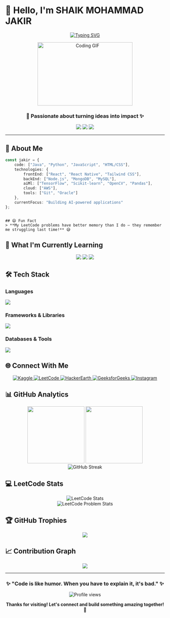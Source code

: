 # 👋 Hello, I'm SHAIK MOHAMMAD JAKIR

<div align="center">
  
  [![Typing SVG](https://readme-typing-svg.herokuapp.com?font=Fira+Code&size=22&duration=3000&pause=1000&color=36BCF7&center=true&vCenter=true&width=600&lines=AI%2FML+Enthusiast+%F0%9F%A4%96;Problem+Solver+%F0%9F%A7%A9;Web+Developement+%F0%9F%92%BB;Always+Learning+%F0%9F%9A%80)](https://git.io/typing-svg)
  
  <img src="https://media.tenor.com/DimzPZMypFcAAAAM/laptop.gif" width="300" height="200" alt="Coding GIF"/>
  
  ### 🚀 Passionate about turning ideas into impact ✨
  
  <p align="center">
    <a href="https://www.jakirshaik.me/portfolio/"><img src="https://img.shields.io/badge/Portfolio-FF5722?style=for-the-badge&logo=todoist&logoColor=white"/></a>
    <a href="mailto:jakir28.shaik@gmail.com"><img src="https://img.shields.io/badge/Gmail-D14836?style=for-the-badge&logo=gmail&logoColor=white"/></a>
    <a href="https://linkedin.com/in/yourprofile"><img src="https://img.shields.io/badge/LinkedIn-0077B5?style=for-the-badge&logo=linkedin&logoColor=white"/></a>
  </p>
  
</div>

---

## 🎯 About Me

```typescript
const jakir = {
    code: ["Java", "Python", "JavaScript", "HTML/CSS"],
    technologies: {
        frontEnd: ["React", "React Native", "Tailwind CSS"],
        backEnd: ["Node.js", "MongoDB", "MySQL"],
        aiMl: ["TensorFlow", "Scikit-learn", "OpenCV", "Pandas"],
        cloud: ["AWS"],
        tools: ["Git", "Oracle"]
    },
    currentFocus: "Building AI-powered applications"
};
```
```

## 😄 Fun Fact
> **My LeetCode problems have better memory than I do — they remember me struggling last time!** 😅
```

## 🌱 What I'm Currently Learning

<div align="center">
  <img src="https://img.shields.io/badge/Web_Development-E34F26?style=for-the-badge&logo=html5&logoColor=white"/>
  <img src="https://img.shields.io/badge/Data_Structures-00599C?style=for-the-badge&logo=cplusplus&logoColor=white"/>
  <img src="https://img.shields.io/badge/AI_&_ML-FF6F00?style=for-the-badge&logo=tensorflow&logoColor=white"/>
</div>

## 🛠️ Tech Stack

### Languages
<p align="left">
  <img src="https://skillicons.dev/icons?i=java,python,js,html,css" />
</p>

### Frameworks & Libraries
<p align="left">
  <img src="https://skillicons.dev/icons?i=react,tailwind,tensorflow,opencv" />
</p>

### Databases & Tools
<p align="left">
  <img src="https://skillicons.dev/icons?i=mongodb,mysql,git,aws" />
</p>

## 🌐 Connect With Me

<div align="center">
  
  <a href="https://kaggle.com/shaikmohammadjakir" target="_blank" rel="noopener noreferrer">
    <img src="https://img.shields.io/badge/Kaggle-20BEFF?style=for-the-badge&logo=Kaggle&logoColor=white" alt="Kaggle" />
  </a>
  <a href="https://leetcode.com/u/MD__JAKIR1128__" target="_blank" rel="noopener noreferrer">
    <img src="https://img.shields.io/badge/LeetCode-FFA116?style=for-the-badge&logo=LeetCode&logoColor=black" alt="LeetCode" />
  </a>
  <a href="https://www.hackerearth.com/@jakir28_shaik" target="_blank" rel="noopener noreferrer">
    <img src="https://img.shields.io/badge/HackerEarth-2C3E50?style=for-the-badge&logo=HackerEarth&logoColor=Blue" alt="HackerEarth" />
  </a>
  <a href="https://auth.geeksforgeeks.org/user/jakir28iyas" target="_blank" rel="noopener noreferrer">
    <img src="https://img.shields.io/badge/GeeksforGeeks-298D46?style=for-the-badge&logo=geeksforgeeks&logoColor=white" alt="GeeksforGeeks" />
  </a>
  <a href="https://instagram.com/jakir_._shaik" target="_blank" rel="noopener noreferrer">
    <img src="https://img.shields.io/badge/Instagram-E4405F?style=for-the-badge&logo=instagram&logoColor=white" alt="Instagram" />
  </a>
  
</div>

## 📊 GitHub Analytics

<div align="center">
  <img height="180em" src="https://github-readme-stats.vercel.app/api?username=Zakeer2811&show_icons=true&theme=tokyonight&include_all_commits=true&count_private=true"/>
  <img height="180em" src="https://github-readme-stats.vercel.app/api/top-langs/?username=Zakeer2811&layout=compact&langs_count=8&theme=tokyonight"/>
</div>

<div align="center">
  <img src="https://github-readme-streak-stats.herokuapp.com/?user=Zakeer2811&theme=tokyonight" alt="GitHub Streak" />
</div>

## 💻 LeetCode Stats

<div align="center">
  <img src="https://leetcard.jacoblin.cool/MD__JAKIR1128__?theme=dark&font=Nunito&ext=heatmap" alt="LeetCode Stats"/>
</div>

<div align="center">
  <img src="https://leetcode-stats-six.vercel.app/api?username=MD__JAKIR1128__&theme=dark" alt="LeetCode Problem Stats"/>
</div>

## 🏆 GitHub Trophies

<div align="center">
  <img src="https://github-profile-trophy.vercel.app/?username=Zakeer2811&theme=tokyonight&no-frame=false&no-bg=false&margin-w=4&row=1&column=3" />
</div>

## 📈 Contribution Graph

<div align="center">
  <img src="https://github-readme-activity-graph.vercel.app/graph?username=Zakeer2811&theme=tokyo-night&bg_color=1a1b27&color=70a5fd&line=bf91f3&point=38bdae&area=true&hide_border=true" />
</div>

---

<div align="center">
  
  ### ✨ "Code is like humor. When you have to explain it, it's bad." ✨
  
  <p>
    <img src="https://komarev.com/ghpvc/?username=Zakeer2811&label=Profile%20views&color=0e75b6&style=flat" alt="Profile views" />
  </p>
  
  **Thanks for visiting! Let's connect and build something amazing together! 🚀**
  
</div>
